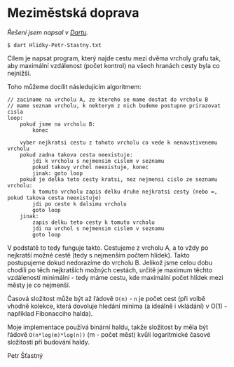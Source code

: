 # Meziměstská doprava

*Řešení jsem napsal v [Dartu](https://www.dartlang.org/).*

`$ dart Hlidky-Petr-Stastny.txt`


Cílem je napsat program, který najde cestu mezi dvěma vrcholy grafu tak, aby maximální vzdálenost (počet kontrol) na všech hranách cesty byla co nejnižší.

Toho můžeme docílit následujícím algoritmem:

```
// zaciname na vrcholu A, ze ktereho se mame dostat do vrcholu B
// mame seznam vrcholu, k nekterym z nich budeme postupne prirazovat cisla
loop:
    pokud jsme na vrcholu B:
        konec

    vyber nejkratsi cestu z tohoto vrcholu co vede k nenavstivenemu vrcholu
    pokud zadna takova cesta neexistuje:
        jdi k vrcholu s nejmensim cislem v seznamu
        pokud takovy vrchol neexistuje, konec
        jinak: goto loop
    pokud je delka teto cesty kratsi, nez nejmensi cislo ze seznamu vrcholu:
        k tomuto vrcholu zapis delku druhe nejkratsi cesty (nebo ∞, pokud takova cesta neexistuje)
        jdi po ceste k dalsimu vrcholu
        goto loop
    jinak:
        zapis delku teto cesty k tomuto vrcholu
        jdi na vrchol s nejmensim cislem v seznamu
        goto loop
```

V podstatě to tedy funguje takto. Cestujeme z vrcholu A, a to vždy po nejkratší možné cestě (tedy s nejmenším počtem hlídek). Takto postupujeme dokud nedorazíme do vrcholu B. Jelikož jsme celou dobu chodili po těch nejkratších možných cestách, určitě je maximum těchto vzdáleností minimální - tedy máme cestu, kde maximální počet hlídek mezi městy je co nejmenší.

Časová složitost může být až řádově `O(n)` - `n` je počet cest (při volbě vhodně kolekce, která dovoluje hledání minima (a ideálně i vkládání) v O(1) - například Fibonacciho halda).

Moje implementace používá binární haldu, takže složitost by měla být řádově `O(n*log(m)*log(n))` (m - počet měst) kvůli logaritmické časové složitosti při budování haldy.

Petr Šťastný